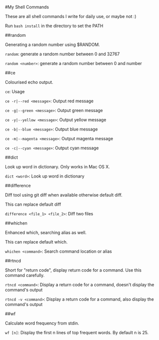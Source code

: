 #My Shell Commands

These are all shell commands I write for daily use, or maybe not :)

Run `bash install` in the directory to set the PATH

##random

Generating a random number using $RANDOM.

`random`: generate a random number between 0 and 32767

`random <number>`: generate a random number between 0 and number

##ce

Colourised echo output.

`ce`: Usage

`ce -r|--red <message>`: Output red message

`ce -g|--green <message>`: Output green message

`ce -y|--yellow <message>`: Output yellow message

`ce -b|--blue <message>`: Output blue message

`ce -m|--magenta <message>`: Output magenta message

`ce -c|--cyan <message>`: Output cyan message

##dict

Look up word in dictionary. Only works in Mac OS X.

`dict <word>`: Look up word in dictionary

##difference

Diff tool using git diff when available otherwise default diff.

This can replace default diff

`difference <file_1> <file_2>`: Diff two files

##whichen

Enhanced which, searching alias as well.

This can replace default which.

`whichen <command>`: Search command location or alias

##rtncd

Short for "return code", display return code for a command. Use this command carefully.

`rtncd <command>`: Display a return code for a command, doesn't display the command's output

`rtncd -v <command>`: Display a return code for a command, also display the command's output

##wf

Calculate word frequency from stdin.

`wf [n]`: Display the first n lines of top frequent words. By default n is 25.
